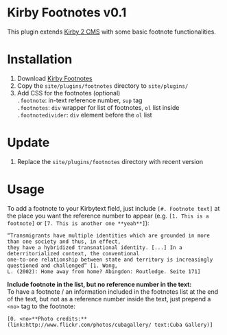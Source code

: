 Kirby Footnotes v0.1
============

This plugin extends [Kirby 2 CMS](http://getkirby.com) with some basic footnote functionalities.  

# Installation
1. Download [Kirby Footnotes](https://github.com/distantnative/kirby-footnotes/zipball/master/)
2. Copy the `site/plugins/footnotes` directory to `site/plugins/`
3. Add CSS for the footnotes (optional)  
`.footnote`: in-text reference number, `sup` tag  
`.footnotes`: `div` wrapper for list of footnotes, `ol` list inside    
`.footnotedivider`: `div` element before the `ol` list  

# Update
1. Replace the `site/plugins/footnotes` directory with recent version

# Usage
To add a footnote to your Kirbytext field, just include `[#. Footnote text]` at the place you want the reference number to appear (e.g. `[1. This is a footnote]` or `[7. This is another one **yeah**]`):
```
“Transmigrants have multiple identities which are grounded in more than one society and thus, in effect, 
they have a hybridized transnational identity. [...] In a deterritorialized context, the conventional 
one-to-one relationship between state and territory is increasingly questioned and challenged” [1. Wong, 
L. (2002): Home away from home? Abingdon: Routledge. Seite 171]
```

**Include footnote in the list, but no reference number in the text:**  
To have a footnote / an information included in the footnotes list at the end of the text, but not as a reference number inside the text, just prepend a `<no>` tag to the footnote:
```
[0. <no>**Photo credits:** (link:http://www.flickr.com/photos/cubagallery/ text:Cuba Gallery)]
```
